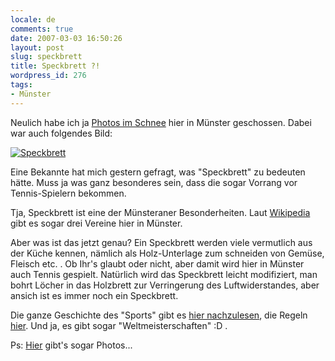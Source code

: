 ```yaml
---
locale: de
comments: true
date: 2007-03-03 16:50:26
layout: post
slug: speckbrett
title: Speckbrett ?!
wordpress_id: 276
tags:
- Münster
---
```


Neulich habe ich ja [Photos im Schnee](http://blog.wannawork.de/index.php/2007/02/08/endlich_schnee) hier in
Münster geschossen. Dabei war auch folgendes Bild:

[![Speckbrett](http://farm1.static.flickr.com/180/408785026_e54d74a456_m.jpg)](http://www.flickr.com/photos/wannawork/408785026/)

Eine Bekannte hat mich gestern gefragt, was "Speckbrett" zu bedeuten hätte.
Muss ja was ganz besonderes sein, dass die sogar Vorrang vor Tennis-Spielern
bekommen.

Tja, Speckbrett ist eine der Münsteraner Besonderheiten. Laut
[Wikipedia](http://de.wikipedia.org/wiki/Speckbrett) gibt es sogar drei Vereine
hier in Münster. 

Aber was ist das jetzt genau? Ein Speckbrett werden viele vermutlich aus der
Küche kennen, nämlich als Holz-Unterlage zum schneiden von Gemüse, Fleisch etc.
. Ob Ihr's glaubt oder nicht, aber damit wird hier in Münster auch Tennis
gespielt. Natürlich wird das Speckbrett leicht modifiziert, man bohrt Löcher in
das Holzbrett zur Verringerung des Luftwiderstandes, aber ansich ist es immer
noch ein Speckbrett.

Die ganze Geschichte des "Sports" gibt es [hier nachzulesen](http://www.schwimmvereinigung.de/speckbrett_geschichte.php),
die Regeln [hier](http://www.schwimmvereinigung.de/speckbrett_regelwerk.php). Und
ja, es gibt sogar "Weltmeisterschaften" :D .

Ps: [Hier](http://www.vfk1901.de/abteilungen/speckbrett/galerie.html) gibt's
sogar Photos...
